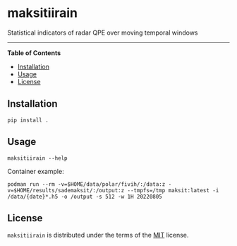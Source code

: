 # maksitiirain
Statistical indicators of radar QPE over moving temporal windows 

-----

**Table of Contents**

- [Installation](#installation)
- [Usage](#usage)
- [License](#license)

## Installation

```console
pip install .
```

## Usage

```console
maksitiirain --help
```

Container example:
```console
podman run --rm -v=$HOME/data/polar/fivih/:/data:z -v=$HOME/results/sademaksit/:/output:z --tmpfs=/tmp maksit:latest -i /data/{date}*.h5 -o /output -s 512 -w 1H 20220805
```

## License

`maksitiirain` is distributed under the terms of the [MIT](https://spdx.org/licenses/MIT.html) license.
